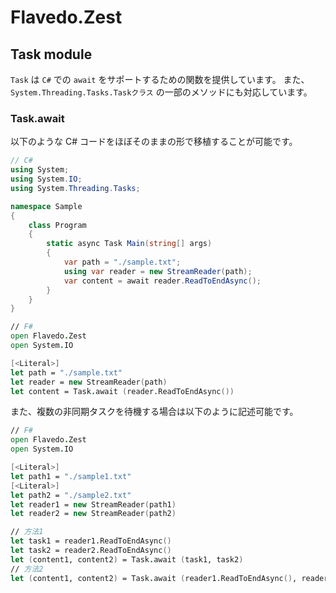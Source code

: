 # Flavedo.Zest

## Task module

`Task` は `C#` での `await` をサポートするための関数を提供しています。
また、`System.Threading.Tasks.Taskクラス` の一部のメソッドにも対応しています。

### Task.await

以下のような C# コードをほぼそのままの形で移植することが可能です。
```cs
// C#
using System;
using System.IO;
using System.Threading.Tasks;

namespace Sample
{
    class Program
    {
        static async Task Main(string[] args)
        {
            var path = "./sample.txt";
            using var reader = new StreamReader(path);
            var content = await reader.ReadToEndAsync();
        }
    }
}
```

```fsharp
// F#
open Flavedo.Zest
open System.IO

[<Literal>]
let path = "./sample.txt"
let reader = new StreamReader(path)
let content = Task.await (reader.ReadToEndAsync())
```

また、複数の非同期タスクを待機する場合は以下のように記述可能です。

```fsharp
// F#
open Flavedo.Zest
open System.IO

[<Literal>]
let path1 = "./sample1.txt"
[<Literal>]
let path2 = "./sample2.txt"
let reader1 = new StreamReader(path1)
let reader2 = new StreamReader(path2)

// 方法1
let task1 = reader1.ReadToEndAsync()
let task2 = reader2.ReadToEndAsync()
let (content1, content2) = Task.await (task1, task2)
// 方法2
let (content1, content2) = Task.await (reader1.ReadToEndAsync(), reader2.ReadToEndAsync())
```
